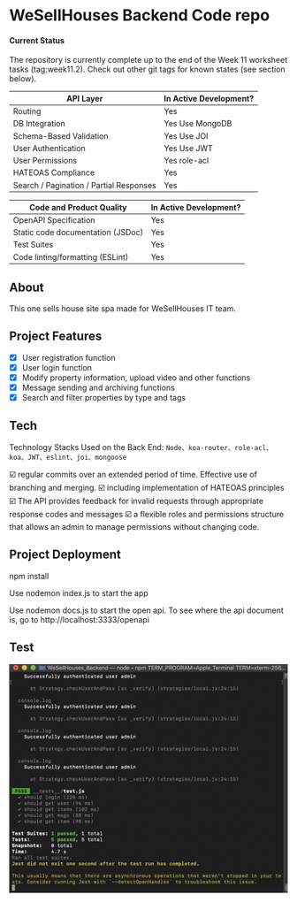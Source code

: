# WeSellHouses Backend Code repo

#### Current Status

The repository is currently complete up to the end of the Week 11 worksheet tasks (tag:week11.2). Check out other git tags for known states (see section below).

| API Layer                                | In Active Development? |
|------------------------------------------|------------------------|
| Routing                                  | Yes                    |
| DB Integration                           | Yes    Use MongoDB     |
| Schema-Based Validation                  | Yes    Use JOI         |
| User Authentication                      | Yes    Use JWT         |
| User Permissions                         | Yes    role-acl        |
| HATEOAS Compliance                       | Yes                    |
| Search / Pagination / Partial Responses  | Yes                    |

| Code and Product Quality                 | In Active Development? |
|------------------------------------------|------------------------|
| OpenAPI Specification                    | Yes                    |
| Static code documentation (JSDoc)        | Yes                    |
| Test Suites                              | Yes                    |
| Code linting/formatting (ESLint)         | Yes                    |

## About

This one sells house site spa made for WeSellHouses IT team.


## Project Features
- [x] User registration function
- [x] User login function
- [x] Modify property information, upload video and other functions
- [x] Message sending and archiving functions
- [x] Search and filter properties by type and tags

## Tech
Technology Stacks Used on the Back End: `Node、koa-router、role-acl、koa、JWT、eslint、joi、mongoose`

 ☑️ regular commits over an extended period of time. Effective use of branching and merging.
 ☑️ including implementation of HATEOAS principles
 ☑️ The API provides feedback for invalid requests through appropriate response codes and messages
 ☑️ a flexible roles and permissions structure that allows an admin to manage permissions without changing code.
<br/>

## Project Deployment
npm install 

Use nodemon index.js to start the app

Use nodemon docs.js to start the open api. To see where the api document is, go to http://localhost:3333/openapi

## Test
![test](/static/Screen%20Shot%202020-12-07%20at%2009.36.01.png) 